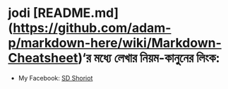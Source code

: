 # jodi [README.md] (https://github.com/adam-p/markdown-here/wiki/Markdown-Cheatsheet)‘র মধ্যে লেখার নিয়ম-কানুনের  লিংক:

* My Facebook: [SD Shoriot](https://www.facebook.com/shoriot)